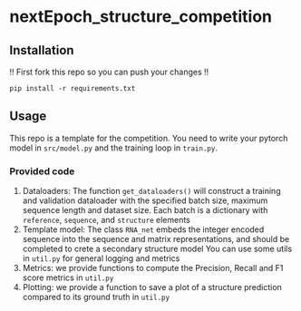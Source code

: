 # nextEpoch_structure_competition

## Installation
!! First fork this repo so you can push your changes !!
```
pip install -r requirements.txt
```

## Usage
This repo is a template for the competition. You need to write your pytorch model in `src/model.py` and the training loop in `train.py`. 

### Provided code
1. Dataloaders: The function `get_dataloaders()` will construct a training and validation dataloader with the specified batch size, maximum sequence length and dataset size. Each batch is a dictionary with `reference`, `sequence`, and `structure` elements
2. Template model: The class `RNA_net` embeds the integer encoded sequence into the sequence and matrix representations, and should be completed to crete a secondary structure model
You can use some utils in `util.py` for general logging and metrics
3. Metrics: we provide functions to compute the Precision, Recall and F1 score metrics in `util.py`
4. Plotting: we provide a function to save a plot of a structure prediction compared to its ground truth in `util.py`
